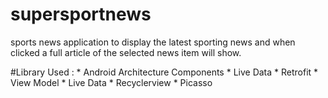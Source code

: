 # supersportnews

sports news application to display the latest sporting news and when clicked a full
article of the selected news item will show.

#Library Used : * Android Architecture Components
                * Live Data
                * Retrofit
                * View Model
                * Live Data
                * Recyclerview
                * Picasso
